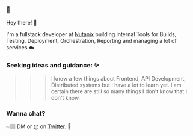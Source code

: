 ### 🐋

Hey there! 👋

I'm a fullstack developer at [Nutanix](https://www.nutanix.com/) building internal Tools for Builds, Testing, Deployment, Orchestration, Reporting and managing a lot of services ☁️.

### Seeking ideas and guidance: ✨ 
>>> I know a few things about Frontend, API Development, Distributed systems but I have a lot to learn yet. 
I am certain there are still so many things I don't know that I don't know.

### Wanna chat?
👉🏽 DM or @ on [Twitter](https://twitter.com/Avik32223). 😬
